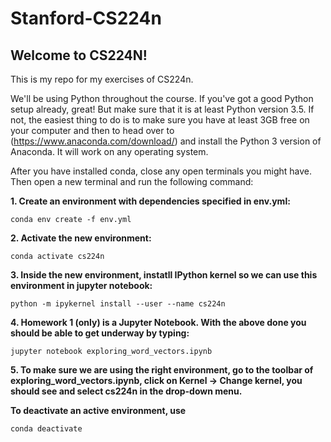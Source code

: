 # Stanford-CS224n

## Welcome to CS224N!

This is my repo for my exercises of CS224n.

We'll be using Python throughout the course. If you've got a good Python setup already, great! But make sure that it is at least Python version 3.5. If not, the easiest thing to do is to make sure you have at least 3GB free on your computer and then to head over to (https://www.anaconda.com/download/) and install the Python 3 version of Anaconda. It will work on any operating system.

After you have installed conda, close any open terminals you might have. Then open a new terminal and run the following command:

**1. Create an environment with dependencies specified in env.yml:**
    
    conda env create -f env.yml

**2. Activate the new environment:**
    
    conda activate cs224n
    
**3. Inside the new environment, instatll IPython kernel so we can use this environment in jupyter notebook:**
    
    python -m ipykernel install --user --name cs224n


**4. Homework 1 (only) is a Jupyter Notebook. With the above done you should be able to get underway by typing:**

    jupyter notebook exploring_word_vectors.ipynb
    
**5. To make sure we are using the right environment, go to the toolbar of exploring_word_vectors.ipynb, click on Kernel -> Change kernel, you should see and select cs224n in the drop-down menu.**

**To deactivate an active environment, use**
    
    conda deactivate


